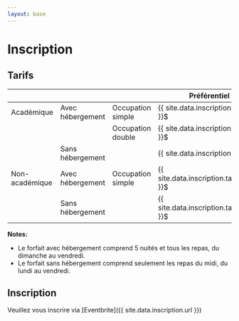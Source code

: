 ```yaml
---
layout: base
---
```

# Inscription

## Tarifs

|                   |                   |                       | Préférentiel (avant {{ site.data.dates.fin_preferentiel }} )                                              | Régulier                                                              |
|----------------   |------------------ |-------------------    |------------------------------------------------------------------------   |--------------------------------------------------------------------   |
| Académique        | Avec hébergement  | Occupation simple     | {{ site.data.inscription.tarifs.academique.hebergement.simple.preferentiel }}$        | {{ site.data.inscription.tarifs.academique.hebergement.simple.regulier }}$        |
|                   |                   | Occupation double     | {{ site.data.inscription.tarifs.academique.hebergement.double.preferentiel }}$        | {{ site.data.inscription.tarifs.academique.hebergement.double.regulier }}$        |
|                   | Sans hébergement  |                       | {{ site.data.inscription.tarifs.academique.sans_hebergement.preferentiel }}$          | {{ site.data.inscription.tarifs.academique.sans_hebergement.regulier }}$          |
| Non-académique    | Avec hébergement  | Occupation simple     | {{ site.data.inscription.tarifs.non_academique.hebergement.simple.preferentiel }}$    | {{ site.data.inscription.tarifs.non_academique.hebergement.simple.regulier }}$    |
|                   | Sans hébergement  |                       | {{ site.data.inscription.tarifs.non_academique.sans_hebergement.preferentiel }}$      | {{ site.data.inscription.tarifs.non_academique.sans_hebergement.regulier }}$      |

**Notes:**
* Le forfait avec hébergement comprend 5 nuités et tous les repas, du dimanche au vendredi.
* Le forfait sans hébergement comprend seulement les repas du midi, du lundi au vendredi.

## Inscription

Veuillez vous inscrire via [Eventbrite]({{ site.data.inscription.url }})

